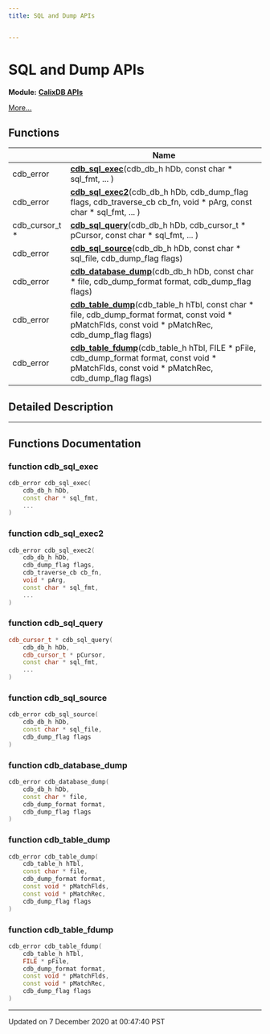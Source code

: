 ```yaml
---
title: SQL and Dump APIs


---
```


# SQL and Dump APIs


**Module:** **[CalixDB APIs](./group__APIs.html)**

 [More...](#detailed-description)










## Functions

|                | Name           |
| -------------- | -------------- |
| cdb_error | **[cdb_sql_exec](./group__SQL.html#function-cdb_sql_exec)**(cdb_db_h hDb, const char * sql_fmt, ... )  |
| cdb_error | **[cdb_sql_exec2](./group__SQL.html#function-cdb_sql_exec2)**(cdb_db_h hDb, cdb_dump_flag flags, cdb_traverse_cb cb_fn, void * pArg, const char * sql_fmt, ... )  |
| cdb_cursor_t * | **[cdb_sql_query](./group__SQL.html#function-cdb_sql_query)**(cdb_db_h hDb, cdb_cursor_t * pCursor, const char * sql_fmt, ... )  |
| cdb_error | **[cdb_sql_source](./group__SQL.html#function-cdb_sql_source)**(cdb_db_h hDb, const char * sql_file, cdb_dump_flag flags)  |
| cdb_error | **[cdb_database_dump](./group__SQL.html#function-cdb_database_dump)**(cdb_db_h hDb, const char * file, cdb_dump_format format, cdb_dump_flag flags)  |
| cdb_error | **[cdb_table_dump](./group__SQL.html#function-cdb_table_dump)**(cdb_table_h hTbl, const char * file, cdb_dump_format format, const void * pMatchFlds, const void * pMatchRec, cdb_dump_flag flags)  |
| cdb_error | **[cdb_table_fdump](./group__SQL.html#function-cdb_table_fdump)**(cdb_table_h hTbl, FILE * pFile, cdb_dump_format format, const void * pMatchFlds, const void * pMatchRec, cdb_dump_flag flags)  |





## Detailed Description





























------------------





## Functions Documentation

### function cdb_sql_exec

```cpp
cdb_error cdb_sql_exec(
    cdb_db_h hDb,
    const char * sql_fmt,
    ... 
)
```






























### function cdb_sql_exec2

```cpp
cdb_error cdb_sql_exec2(
    cdb_db_h hDb,
    cdb_dump_flag flags,
    cdb_traverse_cb cb_fn,
    void * pArg,
    const char * sql_fmt,
    ... 
)
```






























### function cdb_sql_query

```cpp
cdb_cursor_t * cdb_sql_query(
    cdb_db_h hDb,
    cdb_cursor_t * pCursor,
    const char * sql_fmt,
    ... 
)
```






























### function cdb_sql_source

```cpp
cdb_error cdb_sql_source(
    cdb_db_h hDb,
    const char * sql_file,
    cdb_dump_flag flags
)
```






























### function cdb_database_dump

```cpp
cdb_error cdb_database_dump(
    cdb_db_h hDb,
    const char * file,
    cdb_dump_format format,
    cdb_dump_flag flags
)
```






























### function cdb_table_dump

```cpp
cdb_error cdb_table_dump(
    cdb_table_h hTbl,
    const char * file,
    cdb_dump_format format,
    const void * pMatchFlds,
    const void * pMatchRec,
    cdb_dump_flag flags
)
```






























### function cdb_table_fdump

```cpp
cdb_error cdb_table_fdump(
    cdb_table_h hTbl,
    FILE * pFile,
    cdb_dump_format format,
    const void * pMatchFlds,
    const void * pMatchRec,
    cdb_dump_flag flags
)
```



































-------------------------------

Updated on  7 December 2020 at 00:47:40 PST